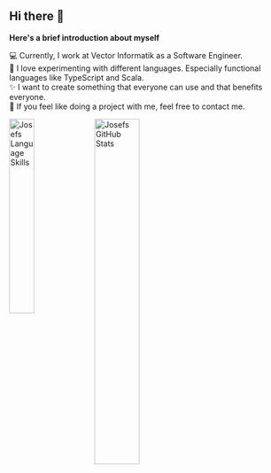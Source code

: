 ## Hi there 👋

**Here's a brief introduction about myself**

💻 Currently, I work at Vector Informatik as a Software Engineer.\
🔬 I love experimenting with different languages. Especially functional languages like TypeScript and Scala.\
✨ I want to create something that everyone can use and that benefits everyone.\
🤙 If you feel like doing a project with me, feel free to contact me.

<img align="left" width="30%" alt="Josefs Language Skills" src="https://github-readme-stats.vercel.app/api/top-langs?username=am9zZWY&langs_count=9&layout=compact&hide=css,scss,assembly,makefile,html&hide_border=true" />

<img align="left" width="40%" alt="Josefs GitHub Stats" src="https://github-readme-stats.vercel.app/api?username=am9zZWY&show_icons=true&hide_border=true" />





